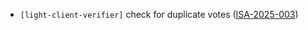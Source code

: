 - `[light-client-verifier]` check for duplicate votes
  ([ISA-2025-003](https://github.com/informalsystems/tendermint-rs/security/advisories/GHSA-6jrf-4jv4-r9mw))
